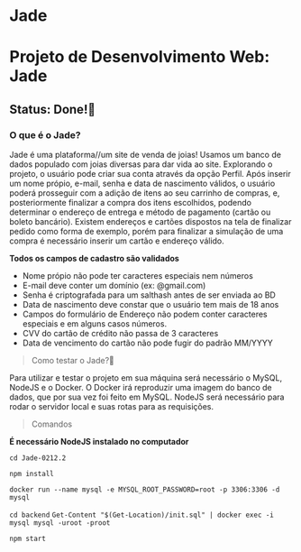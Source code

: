 # Jade
<h1>Projeto de Desenvolvimento Web: Jade</h1>
 
<h2>Status: Done!🙌</h2>
 
<h3>O que é o Jade?</h3>

Jade é uma plataforma//um site de venda de joias!
Usamos um banco de dados populado com joias diversas para
dar vida ao site.
Explorando o projeto, o usuário pode criar sua conta através da opção Perfil. 
Após inserir um nome própio, e-mail, senha e data de nascimento válidos, o usuário poderá prosseguir com a adição de itens ao seu carrinho de compras, e, posteriormente finalizar a compra dos itens escolhidos, podendo determinar o endereço de entrega e método de pagamento (cartão ou boleto bancário). Existem endereços e cartões dispostos na tela de finalizar pedido como forma de exemplo, porém para finalizar a simulação de uma compra é necessário inserir um cartão e endereço válido.

**Todos os campos de cadastro são validados**
- Nome própio não pode ter caracteres especiais nem números
- E-mail deve conter um domínio (ex: @gmail.com)
- Senha é criptografada para um salthash antes de ser enviada ao BD
- Data de nascimento deve constar que o usuário tem mais de 18 anos
- Campos do formulário de Endereço não podem conter caracteres especiais e em alguns casos números.
- CVV do cartão de crédito não passa de 3 caracteres
- Data de vencimento do cartão não pode fugir do padrão MM/YYYY

>Como testar o Jade?🤔

Para utilizar e testar o projeto em sua máquina será necessário o MySQL, NodeJS e o Docker.
O Docker irá reproduzir uma imagem do banco de dados, que por sua vez foi feito em MySQL.
NodeJS será necessário para rodar o servidor local e suas rotas para as requisições.

>Comandos

**É necessário NodeJS instalado no computador**

`cd Jade-0212.2`

`npm install`

`docker run --name mysql -e MYSQL_ROOT_PASSWORD=root -p 3306:3306 -d mysql`

`cd backend`
`Get-Content "$(Get-Location)/init.sql" | docker exec -i mysql mysql -uroot -proot`

`npm start`
